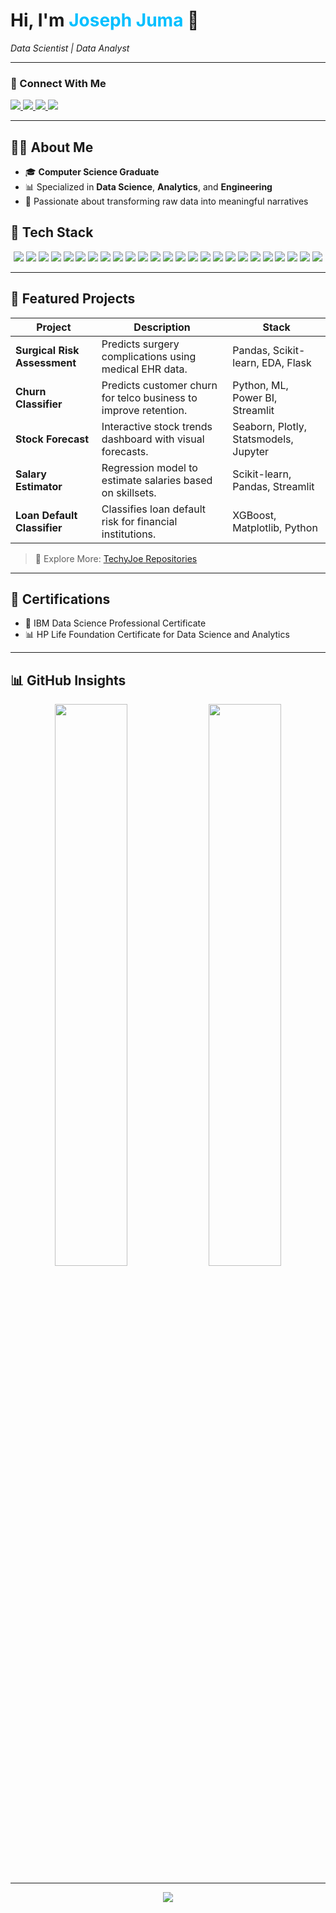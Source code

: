 <!-- Header with Profile Picture -->

<h1 align="left">Hi, I'm <span style="color:#00BFFF;">Joseph Juma</span> 👋</h1>

<p align="left">
  <em> Data Scientist | Data Analyst </em>
</p>

---

### 🔗 Connect With Me

<p align="left">
  <a href="https://www.linkedin.com/in/joseph-juma-867511355/" target="_blank">
    <img src="https://img.shields.io/badge/LinkedIn-0A66C2?style=for-the-badge&logo=linkedin&logoColor=white" />
  </a>
  <a href="mailto:josejuma397@gmail.com">
    <img src="https://img.shields.io/badge/Gmail-D14836?style=for-the-badge&logo=gmail&logoColor=white" />
  </a>
  <a href="tel:+254115232795">
    <img src="https://img.shields.io/badge/Call/WhatsApp-25D366?style=for-the-badge&logo=whatsapp&logoColor=white" />
  </a>
  <a href="https://github.com/TechyJoe">
    <img src="https://img.shields.io/badge/GitHub-181717?style=for-the-badge&logo=github&logoColor=white" />
  </a>
</p>

---

## 👨‍💻 About Me

- 🎓 **Computer Science Graduate**  
- 📊 Specialized in **Data Science**, **Analytics**, and **Engineering**  
- 🧠 Passionate about transforming raw data into meaningful narratives


## 🧰 Tech Stack
<p align="center">
  <!-- Data Science & Analytics Stack -->
  <img src="https://img.shields.io/badge/Python-3776AB?style=for-the-badge&logo=python&logoColor=white" />
  <img src="https://img.shields.io/badge/SQL-336791?style=for-the-badge&logo=sqlite&logoColor=white" />
  <img src="https://img.shields.io/badge/Pandas-150458?style=for-the-badge&logo=pandas&logoColor=white" />
  <img src="https://img.shields.io/badge/NumPy-013243?style=for-the-badge&logo=numpy&logoColor=white" />
  <img src="https://img.shields.io/badge/Matplotlib-3776AB?style=for-the-badge&logo=matplotlib&logoColor=white" />
  <img src="https://img.shields.io/badge/Seaborn-4B8BBE?style=for-the-badge&logo=python&logoColor=white" />
  <img src="https://img.shields.io/badge/Plotly-3F4F75?style=for-the-badge&logo=plotly&logoColor=white" />
  <img src="https://img.shields.io/badge/Scikit--learn-F7931E?style=for-the-badge&logo=scikit-learn&logoColor=white" />
  <img src="https://img.shields.io/badge/PySpark-EF3B2D?style=for-the-badge&logo=apache-spark&logoColor=white" />
  <img src="https://img.shields.io/badge/Excel-217346?style=for-the-badge&logo=microsoft-excel&logoColor=white" />
  <img src="https://img.shields.io/badge/Power_BI-F2C811?style=for-the-badge&logo=microsoft-power-bi&logoColor=black" />
  <img src="https://img.shields.io/badge/Jupyter-F37626?style=for-the-badge&logo=jupyter&logoColor=white" />
  <img src="https://img.shields.io/badge/Flask-FF4B4B?style=for-the-badge&logo=flask&logoColor=white" />
  <img src="https://img.shields.io/badge/Azure_ML-0078D4?style=for-the-badge&logo=microsoft-azure&logoColor=white" />
  <img src="https://img.shields.io/badge/VSCode-007ACC?style=for-the-badge&logo=visual-studio-code&logoColor=white" />
  <img src="https://img.shields.io/badge/Airflow-017CEE?style=for-the-badge&logo=apache-airflow&logoColor=white" />
  <img src="https://img.shields.io/badge/Kafka-231F20?style=for-the-badge&logo=apache-kafka&logoColor=white" />
  <img src="https://img.shields.io/badge/dbt-FF694B?style=for-the-badge&logo=dbt&logoColor=white" />
  <img src="https://img.shields.io/badge/Azure_Data_Lake-0078D4?style=for-the-badge&logo=microsoft-azure&logoColor=white" />
  <img src="https://img.shields.io/badge/Azure_Data_Factory-0078D4?style=for-the-badge&logo=microsoft-azure&logoColor=white" />
  <img src="https://img.shields.io/badge/Databricks-EF3B2D?style=for-the-badge&logo=databricks&logoColor=white" />
  <img src="https://img.shields.io/badge/Apache_Spark-E25A1C?style=for-the-badge&logo=apache-spark&logoColor=white" />
  <img src="https://img.shields.io/badge/MongoDB-47A248?style=for-the-badge&logo=mongodb&logoColor=white" />
  <img src="https://img.shields.io/badge/PostgreSQL-336791?style=for-the-badge&logo=postgresql&logoColor=white" />
  <img src="https://img.shields.io/badge/GitHub_Actions-2088FF?style=for-the-badge&logo=github-actions&logoColor=white" />
</p>

</p>


---

## 📁 Featured Projects

| Project | Description | Stack |
|--------|-------------|--------|
| **Surgical Risk Assessment** | Predicts surgery complications using medical EHR data. | Pandas, Scikit-learn, EDA, Flask |
| **Churn Classifier** | Predicts customer churn for telco business to improve retention. | Python, ML, Power BI, Streamlit |
| **Stock Forecast** | Interactive stock trends dashboard with visual forecasts. | Seaborn, Plotly, Statsmodels, Jupyter |
| **Salary Estimator** | Regression model to estimate salaries based on skillsets. | Scikit-learn, Pandas, Streamlit |
| **Loan Default Classifier** | Classifies loan default risk for financial institutions. | XGBoost, Matplotlib, Python |

> 📂 Explore More: [TechyJoe Repositories](https://github.com/TechyJoe?tab=repositories)

---

## 🏅 Certifications

- 🧪 IBM Data Science Professional Certificate  
- 📊 HP Life Foundation Certificate for Data Science and Analytics

---

## 📊 GitHub Insights

<p align="center">
  <img src="https://github-readme-stats.vercel.app/api?username=TechyJoe&show_icons=true&theme=tokyonight" width="48%" />
  <img src="https://github-readme-stats.vercel.app/api/top-langs/?username=TechyJoe&layout=compact&theme=tokyonight" width="48%" />
</p>

---

<p align="center">
  <img src="https://readme-typing-svg.demolab.com?font=Fira+Code&weight=500&pause=1000&color=00BFFF&center=true&vCenter=true&width=435&lines=Turning+data+into+decisions...;Always+learning.+Always+building." />
</p>
